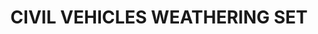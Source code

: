 ---
title: "CIVIL VEHICLES WEATHERING SET"
price: 0 
desc: "Bez opisa"
img_path: "/assets/img/A.MIG-7145.jpg"
brand: AMMO
available: true
special_offer: false
new: false
soon: false
cat: "Weathering"
subcat: ""
subsubcat: "wet-setovi"
---